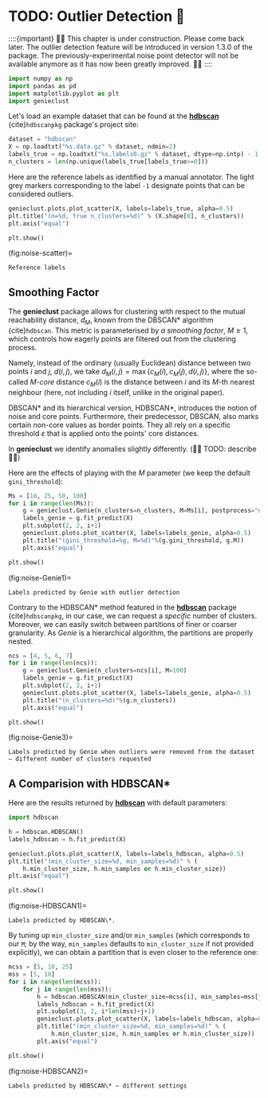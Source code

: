 



# TODO: Outlier Detection 🚧

::::{important}
🚧🚧 This chapter is under construction.  Please come back later.
The outlier detection feature will be introduced in version 1.3.0 of the package.
The previously-experimental noise point detector will not be available anymore
as it has now been greatly improved.
🚧🚧
::::



``` python
import numpy as np
import pandas as pd
import matplotlib.pyplot as plt
import genieclust
```





Let's load an example dataset that can be found
at the [**hdbscan**](https://hdbscan.readthedocs.io)
{cite}`hdbscanpkg` package's project site:


``` python
dataset = "hdbscan"
X = np.loadtxt("%s.data.gz" % dataset, ndmin=2)
labels_true = np.loadtxt("%s.labels0.gz" % dataset, dtype=np.intp) - 1
n_clusters = len(np.unique(labels_true[labels_true>=0]))
```



Here are the reference labels as identified by a manual annotator.
The light grey markers corresponding to the label `-1` designate points
that can be considered outliers.


``` python
genieclust.plots.plot_scatter(X, labels=labels_true, alpha=0.5)
plt.title("(n=%d, true n_clusters=%d)" % (X.shape[0], n_clusters))
plt.axis("equal")
```

``` python
plt.show()
```

(fig:noise-scatter)=
```{figure} outliers-figures/noise-scatter-1.*
Reference labels
```



## Smoothing Factor

The **genieclust** package allows for clustering with respect
to the mutual reachability distance, $d_M$,
known from the DBSCAN\* algorithm {cite}`hdbscan`.
This metric is parameterised by *a smoothing factor*, $M\ge 1$, which
controls how eagerly points are filtered out from the clustering process.

Namely, instead of the ordinary (usually Euclidean) distance
between two points $i$ and $j$, $d(i,j)$, we take
$d_M(i,j)=\max\{ c_M(i), c_M(j), d(i, j) \}$, where the so-called $M$-*core*
distance $c_M(i)$ is the distance between $i$ and its $M$-th nearest neighbour
(here, not including $i$ itself, unlike in the original paper).

DBSCAN\* and its hierarchical version, HDBSCAN\*, introduces the notion
of noise and core points.  Furthermore, their predecessor, DBSCAN,
also marks certain non-core values as border points.  They all rely
on a specific threshold $\varepsilon$ that is applied onto the points'
core distances.

In **genieclust** we identify anomalies slightly differently.
(🚧🚧 TODO: describe 🚧🚧)


Here are the effects of playing with the $M$ parameter
(we keep the default `gini_threshold`):


``` python
Ms = [10, 25, 50, 100]
for i in range(len(Ms)):
    g = genieclust.Genie(n_clusters=n_clusters, M=Ms[i], postprocess="none")
    labels_genie = g.fit_predict(X)
    plt.subplot(2, 2, i+1)
    genieclust.plots.plot_scatter(X, labels=labels_genie, alpha=0.5)
    plt.title("(gini_threshold=%g, M=%d)"%(g.gini_threshold, g.M))
    plt.axis("equal")
```

``` python
plt.show()
```

(fig:noise-Genie1)=
```{figure} outliers-figures/noise-Genie1-3.*
Labels predicted by Genie with outlier detection
```


Contrary to the HDBSCAN\* method featured in the [**hdbscan**](https://hdbscan.readthedocs.io)
package {cite}`hdbscanpkg`, in our case, we can request a *specific* number of clusters.
Moreover, we can easily switch between partitions of finer or coarser
granularity.  As *Genie* is a hierarchical algorithm, the partitions are properly nested.



``` python
ncs = [4, 5, 6, 7]
for i in range(len(ncs)):
    g = genieclust.Genie(n_clusters=ncs[i], M=100)
    labels_genie = g.fit_predict(X)
    plt.subplot(2, 2, i+1)
    genieclust.plots.plot_scatter(X, labels=labels_genie, alpha=0.5)
    plt.title("(n_clusters=%d)"%(g.n_clusters))
    plt.axis("equal")
```

``` python
plt.show()
```

(fig:noise-Genie3)=
```{figure} outliers-figures/noise-Genie3-5.*
Labels predicted by Genie when outliers were removed from the dataset – different number of clusters requested
```



## A Comparision with HDBSCAN\*


Here are the results returned by [**hdbscan**](https://hdbscan.readthedocs.io)
with default parameters:


``` python
import hdbscan
```


``` python
h = hdbscan.HDBSCAN()
labels_hdbscan = h.fit_predict(X)
```

``` python
genieclust.plots.plot_scatter(X, labels=labels_hdbscan, alpha=0.5)
plt.title("(min_cluster_size=%d, min_samples=%d)" % (
    h.min_cluster_size, h.min_samples or h.min_cluster_size))
plt.axis("equal")
```

``` python
plt.show()
```

(fig:noise-HDBSCAN1)=
```{figure} outliers-figures/noise-HDBSCAN1-7.*
Labels predicted by HDBSCAN\*.
```


By tuning up `min_cluster_size` and/or `min_samples` (which corresponds
to our `M`; by the way, `min_samples` defaults to `min_cluster_size`
if not provided explicitly), we can obtain a partition that is even closer
to the reference one:



``` python
mcss = [5, 10, 25]
mss = [5, 10]
for i in range(len(mcss)):
    for j in range(len(mss)):
        h = hdbscan.HDBSCAN(min_cluster_size=mcss[i], min_samples=mss[j])
        labels_hdbscan = h.fit_predict(X)
        plt.subplot(3, 2, i*len(mss)+j+1)
        genieclust.plots.plot_scatter(X, labels=labels_hdbscan, alpha=0.5)
        plt.title("(min_cluster_size=%d, min_samples=%d)" % (
            h.min_cluster_size, h.min_samples or h.min_cluster_size))
        plt.axis("equal")
```

``` python
plt.show()
```

(fig:noise-HDBSCAN2)=
```{figure} outliers-figures/noise-HDBSCAN2-9.*
Labels predicted by HDBSCAN\* – different settings
```
